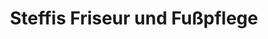 ---
title: "Steffis Friseur und Fußpflege"
url: /lichtenau/steffis-friseur-und-fusspflege/
shop: Friseur
---